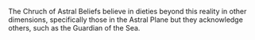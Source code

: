 The Chruch of Astral Beliefs believe in dieties beyond this reality in other dimensions, specifically those in the Astral Plane but they acknowledge others, such as the Guardian of the Sea.